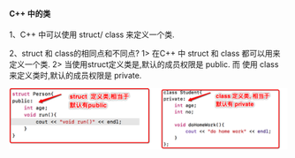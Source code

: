 #### C++ 中的类


1、C++ 中可以使用 struct/ class 来定义一个类.

2、struct 和 class的相同点和不同点? 
1> 在C++ 中 struct 和 class 都可以用来定义一个类.
2> 当使用struct定义类是,默认的成员权限是 public. 而 使用 class 来定义类时,默认的成员权限是 private.

![](/assets/Snip20190115_5.png)